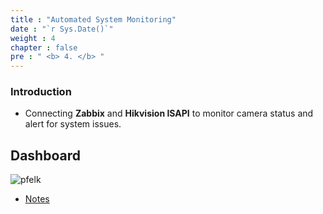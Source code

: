 ```yaml
---
title : "Automated System Monitoring"
date : "`r Sys.Date()`"
weight : 4
chapter : false
pre : " <b> 4. </b> "
---
```


### Introduction 
- Connecting **Zabbix** and **Hikvision ISAPI** to monitor camera status and alert for system issues.

## Dashboard

![pfelk](/projects/images/hikvision/1.jpg?featherlight=false&width=90pc)

- [Notes](4.1-notes/)
